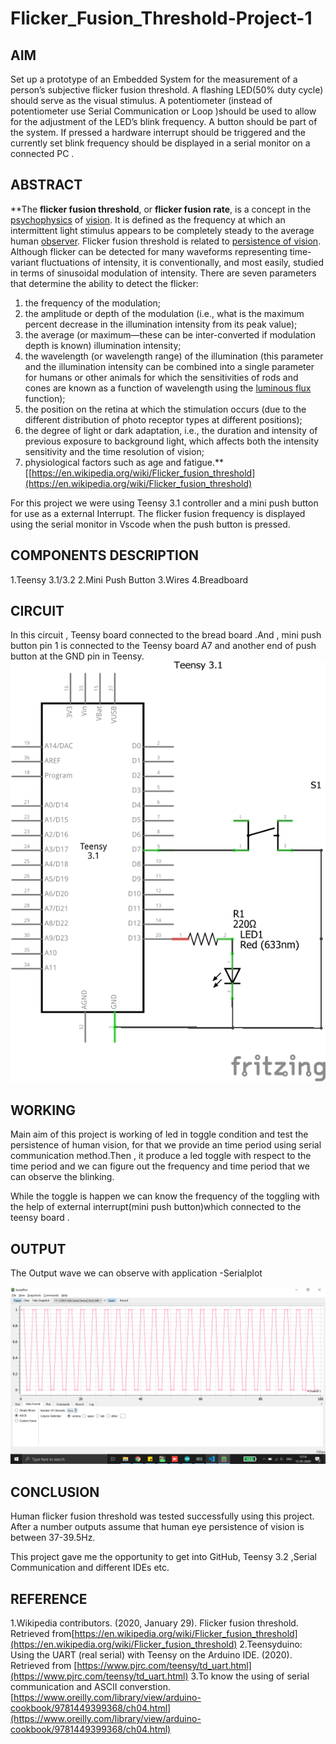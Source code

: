 # Flicker_Fusion_Threshold-Project-1
## AIM

Set up a prototype of an Embedded System for the measurement of a person’s subjective flicker fusion threshold. A flashing LED(50% duty cycle) should serve as the visual stimulus. A potentiometer (instead of potentiometer use Serial Communication or Loop )should be used to allow for the adjustment of the LED’s blink frequency. A button should be part of the system. If pressed a hardware interrupt should be triggered and the currently set blink frequency should be displayed in a serial monitor on a connected PC .



## ABSTRACT

**The  **flicker fusion threshold**, or  **flicker fusion rate**, is a concept in the  [psychophysics](https://en.wikipedia.org/wiki/Psychophysics "Psychophysics")  of  [vision](https://en.wikipedia.org/wiki/Visual_perception "Visual perception"). It is defined as the frequency at which an intermittent light stimulus appears to be completely steady to the average human  [observer](https://en.wikipedia.org/wiki/Observation "Observation"). Flicker fusion threshold is related to  [persistence of vision](https://en.wikipedia.org/wiki/Persistence_of_vision "Persistence of vision"). Although flicker can be detected for many waveforms representing time-variant fluctuations of intensity, it is conventionally, and most easily, studied in terms of sinusoidal modulation of intensity. There are seven parameters that determine the ability to detect the flicker:
1.  the frequency of the modulation;
2.  the amplitude or depth of the modulation (i.e., what is the maximum percent decrease in the illumination intensity from its peak value);
3.  the average (or maximum—these can be inter-converted if modulation depth is known) illumination intensity;
4.  the wavelength (or wavelength range) of the illumination (this parameter and the illumination intensity can be combined into a single parameter for humans or other animals for which the sensitivities of rods and cones are known as a function of wavelength using the  [luminous flux](https://en.wikipedia.org/wiki/Luminous_flux "Luminous flux")  function);
5.  the position on the retina at which the stimulation occurs (due to the different distribution of photo receptor types at different positions);
6.  the degree of light or dark adaptation, i.e., the duration and intensity of previous exposure to background light, which affects both the intensity sensitivity and the time resolution of vision;
7.  physiological factors such as age and fatigue.**[[https://en.wikipedia.org/wiki/Flicker_fusion_threshold](https://en.wikipedia.org/wiki/Flicker_fusion_threshold)

For this project we were using Teensy 3.1 controller and a mini push button for use as a external Interrupt. The flicker fusion frequency is displayed using the serial monitor in Vscode when the push button is pressed.

## COMPONENTS DESCRIPTION

1.Teensy 3.1/3.2
2.Mini Push Button
3.Wires
4.Breadboard

## CIRCUIT
In this circuit , Teensy board connected to  the bread board .And , mini push button pin 1 is connected to the Teensy board A7 and another end of push button at the GND pin in Teensy. 
![enter image description here](https://github.com/Ananthakrishnan210/Flicker_Fusion_Threshold-Project-1/blob/master/Connection%20Diagram/ananthakrishnan%20schematic.png)

## WORKING
Main aim of this project is working of led in toggle condition and test the persistence of human vision, for that we provide an time period using serial communication method.Then , it produce a led toggle with respect to the time period and we can figure out the frequency and time period that we can observe the blinking.

While the toggle is happen we can know the frequency of the toggling with the help of external interrupt(mini push button)which connected to the teensy board .

## OUTPUT
The Output wave we can observe with application -Serialplot

![enter image description here](https://github.com/Ananthakrishnan210/Flicker_Fusion_Threshold-Project-1/blob/master/OUTPUT%20GRAPH.png)


## CONCLUSION
Human flicker fusion threshold was tested successfully using this project. After a number outputs assume that human eye persistence of vision is between 37-39.5Hz.

This project gave me the opportunity to get into GitHub, Teensy 3.2 ,Serial Communication and different IDEs etc.

## REFERENCE
1.Wikipedia contributors. (2020, January 29). Flicker fusion threshold. Retrieved from[https://en.wikipedia.org/wiki/Flicker_fusion_threshold](https://en.wikipedia.org/wiki/Flicker_fusion_threshold)
2.Teensyduino: Using the UART (real serial) with Teensy on the Arduino IDE. (2020). Retrieved from [https://www.pjrc.com/teensy/td_uart.html](https://www.pjrc.com/teensy/td_uart.html)
3.To know the using of serial communication and ASCII converstion.
[https://www.oreilly.com/library/view/arduino-cookbook/9781449399368/ch04.html](https://www.oreilly.com/library/view/arduino-cookbook/9781449399368/ch04.html)















